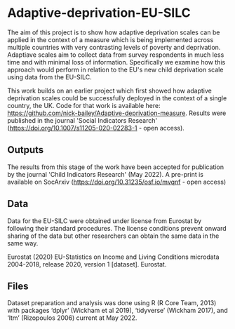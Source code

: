 # Adaptive-deprivation-EU-SILC
The aim of this project is to show how adaptive deprivation scales can be applied in the context of a measure which is being implemented across multiple countries with very contrasting levels of poverty and deprivation. Adaptiave scales aim to collect data from survey respondents in much less time and with minimal loss of information. Specifically we examine how this approach would perform in relation to the EU's new child deprivation scale using data from the EU-SILC. 

This work builds on an earlier project which first showed how adaptive deprivation scales could be successfully deployed in the context of a single country, the UK. Code for that work is available here: https://github.com/nick-bailey/Adaptive-deprivation-measure. Results were published in the journal 'Social Indicators Research' (https://doi.org/10.1007/s11205-020-02283-1 - open access). 

## Outputs
The results from this stage of the work have been accepted for publication by the journal 'Child Indicators Research' (May 2022). A pre-print is available on SocArxiv (https://doi.org/10.31235/osf.io/mvqnf - open access)

## Data
Data for the EU-SILC were obtained under license from Eurostat by following their standard procedures. The license conditions prevent onward sharing of the data but other researchers can obtain the same data in the same way. 

Eurostat (2020) EU-Statistics on Income and Living Conditions microdata 2004-2018, release 2020, version 1 [dataset]. Eurostat.

## Files
Dataset preparation and analysis was done using R (R Core Team, 2013) with packages ‘dplyr’ (Wickham et al 2019), ‘tidyverse’ (Wickham 2017), and ‘ltm’ (Rizopoulos 2006) current at May 2022. 
